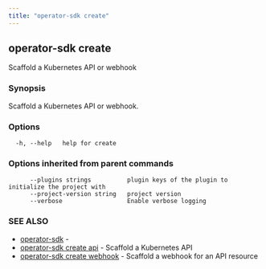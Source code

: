 ```yaml
---
title: "operator-sdk create"
---
```

## operator-sdk create

Scaffold a Kubernetes API or webhook

### Synopsis

Scaffold a Kubernetes API or webhook.

### Options

```
  -h, --help   help for create
```

### Options inherited from parent commands

```
      --plugins strings          plugin keys of the plugin to initialize the project with
      --project-version string   project version
      --verbose                  Enable verbose logging
```

### SEE ALSO

* [operator-sdk](../operator-sdk)	 - 
* [operator-sdk create api](../operator-sdk_create_api)	 - Scaffold a Kubernetes API
* [operator-sdk create webhook](../operator-sdk_create_webhook)	 - Scaffold a webhook for an API resource

